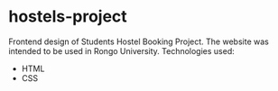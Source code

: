 # hostels-project
Frontend design of Students Hostel Booking Project. The website was intended to be used in Rongo University.
Technologies used:
  - HTML
  - CSS
